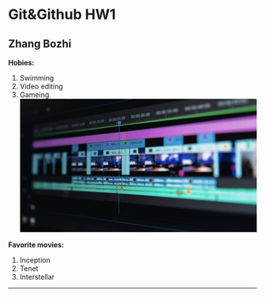 # Git&Github HW1

## Zhang Bozhi
**Hobies:**
1. Swimming
2. Video editing
3. Gameing
![video editing software](img/video_editing.jpg)

**Favorite movies:**
1. Inception
2. Tenet
3. Interstellar

___

